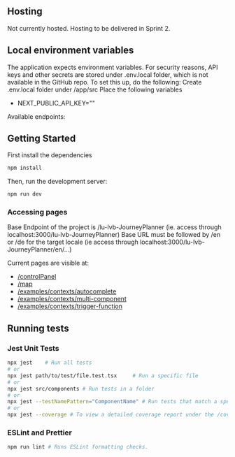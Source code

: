 ## Hosting
Not currently hosted. Hosting to be delivered in Sprint 2.

## Local environment variables
The application expects environment variables. For security reasons, API keys and other secrets are stored under .env.local folder, which is not available in the GitHub repo.
To set this up, do the following:
Create .env.local folder under /app/src
Place the following variables
- NEXT_PUBLIC_API_KEY=""

Available endpoints:


## Getting Started

First install the dependencies
```bash
npm install
```

Then, run the development server:

```bash
npm run dev
```
### Accessing pages

Base Endpoint of the project is /lu-lvb-JourneyPlanner (ie. access through localhost:3000/lu-lvb-JourneyPlanner)
Base URL must be followed by /en or /de for the target locale (ie access through localhost:3000/lu-lvb-JourneyPlanner/en/...)

Current pages are visible at:
- [/controlPanel](http://localhost:3000/lu-lvb-JourneyPlanner/en/controlPanel)
- [/map](http://localhost:3000/lu-lvb-JourneyPlanner/en/map)
- [/examples/contexts/autocomplete](http://localhost:3000/lu-lvb-JourneyPlanner/en/examples/contexts/autocomplete)
- [/examples/contexts/multi-component](http://localhost:3000/lu-lvb-JourneyPlanner/en/examples/contexts/multi-component)
- [/examples/contexts/trigger-function](http://localhost:3000/lu-lvb-JourneyPlanner/en/examples/contexts/trigger-function)





## Running tests

### Jest Unit Tests
```bash
npx jest    # Run all tests
# or
npx jest path/to/test/file.test.tsx     # Run a specific file
# or
npx jest src/components # Run tests in a folder
# or
npx jest --testNamePattern="ComponentName" # Run tests that match a specific name or folder
# or
npx jest --coverage # To view a detailed coverage report under the /coverage folder.

```

### ESLint and Prettier
```bash
npm run lint # Runs ESLint formatting checks.
```